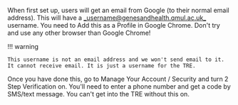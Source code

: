 When first set up, users will get an email from Google (to their normal email address). This will have a [_username@genesandhealth.qmul.ac.uk_](mailto:username@genesandhealth.qmul.ac.uk) username. You need to Add this as a Profile in Google Chrome. Don't try and use any other browser than Google Chrome! 

!!! warning

    This username is not an email address and we won't send email to it. It cannot receive email. It is just a username for the TRE.

Once you have done this, go to Manage Your Account / Security and turn 2 Step Verification on. You'll need to enter a phone number and get a code by SMS/text message. You can't get into the TRE without this on.
